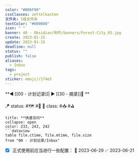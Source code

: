 ```yaml
---
color: "#B86F90"
cssClasses: zettelkasten
文件夹: 1级文件夹
textColor: "#000000"
icon: " "
banner: 40 - Obsidian/附件/banners/Forest-City_03.jpg
create: 2023-01-15
update: 2023-01-15
deadline: null
status: ""
publish: false
aliases:
  - Inbox
tags:
  - project
sticker: emoji//1f4e5
---
```


**◀️ [[00 - 计划记录]]| ▶️ [[30 - 摘录]]📎 **

🪁 status: #🗺️ #🔖
🎏 class: #📥 #⛳ 

```ad-todo
title: **快速访问**
collapse: open
color: 233, 243, 242
```dataview
table file.ctime, file.mtime, file.size
from "00 - 计划记录/Inbox"

```


- [x] 正式使用前应当进行一些配置： 📅 2023-06-29 ✅ 2023-06-21

